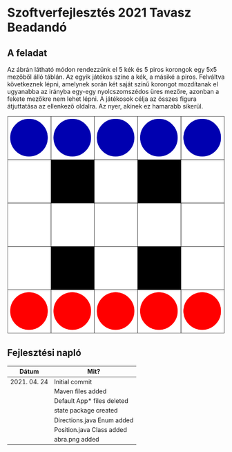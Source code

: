 # Szoftverfejlesztés 2021 Tavasz Beadandó

## A feladat

Az ábrán látható módon rendezzünk el 5 kék és 5 piros korongok egy 5x5 mezőből álló táblán. Az egyik játékos színe a kék, a másiké a piros. Felváltva következnek lépni, amelynek során két saját színű korongot mozdítanak el ugyanabba az irányba egy-egy nyolcszomszédos üres mezőre, azonban a fekete mezőkre nem lehet lépni. A játékosok célja az összes figura átjuttatása az ellenkező oldalra. Az nyer, akinek ez hamarabb sikerül.

![](abra.png)

## Fejlesztési napló

| Dátum        | Mit?                       |
| ------------ | -------------------------- |
| 2021. 04. 24 | Initial commit             |
|              | Maven files added          |
|              | Default App* files deleted |
|              | state package created      |
|              | Directions.java Enum added |
|              | Position.java Class added  |
|              | abra.png added             |
